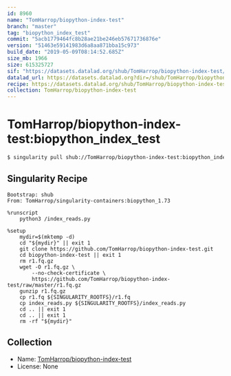```yaml
---
id: 8960
name: "TomHarrop/biopython-index-test"
branch: "master"
tag: "biopython_index_test"
commit: "5acb1779464fc8b28ae21be246eb57671736876e"
version: "51463e59141983d6a8aa871bba15c973"
build_date: "2019-05-09T08:14:52.685Z"
size_mb: 1966
size: 615325727
sif: "https://datasets.datalad.org/shub/TomHarrop/biopython-index-test/biopython_index_test/2019-05-09-5acb1779-51463e59/51463e59141983d6a8aa871bba15c973.simg"
datalad_url: https://datasets.datalad.org?dir=/shub/TomHarrop/biopython-index-test/biopython_index_test/2019-05-09-5acb1779-51463e59/
recipe: https://datasets.datalad.org/shub/TomHarrop/biopython-index-test/biopython_index_test/2019-05-09-5acb1779-51463e59/Singularity
collection: TomHarrop/biopython-index-test
---
```


# TomHarrop/biopython-index-test:biopython_index_test

```bash
$ singularity pull shub://TomHarrop/biopython-index-test:biopython_index_test
```

## Singularity Recipe

```singularity
Bootstrap: shub
From: TomHarrop/singularity-containers:biopython_1.73

%runscript
    python3 /index_reads.py

%setup
    mydir=$(mktemp -d)
    cd "${mydir}" || exit 1
    git clone https://github.com/TomHarrop/biopython-index-test.git
    cd biopython-index-test || exit 1
    rm r1.fq.gz
    wget -O r1.fq.gz \
        --no-check-certificate \
        https://github.com/TomHarrop/biopython-index-test/raw/master/r1.fq.gz
    gunzip r1.fq.gz
    cp r1.fq ${SINGULARITY_ROOTFS}/r1.fq
    cp index_reads.py ${SINGULARITY_ROOTFS}/index_reads.py
    cd .. || exit 1
    cd .. || exit 1
    rm -rf "${mydir}"
```

## Collection

 - Name: [TomHarrop/biopython-index-test](https://github.com/TomHarrop/biopython-index-test)
 - License: None

